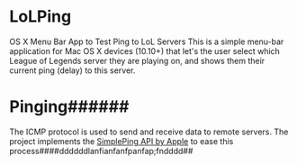 # LoLPing
OS X Menu Bar App to Test Ping to LoL Servers
This is a simple menu-bar application for Mac OS X devices (10.10+) that let's the user select which League of Legends server they are playing on, and shows them their current ping (delay) to this server.

# Pinging######
The ICMP protocol is used to send and receive data to remote servers. The project implements the [SimplePing API by Apple](https://developer.apple.com/library/content/samplecode/SimplePing/Introduction/Intro.html) to ease this process####ddddddlanfianfanfpanfap;fndddd##
